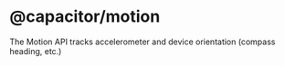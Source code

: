 # @capacitor/motion

The Motion API tracks accelerometer and device orientation (compass heading, etc.)
